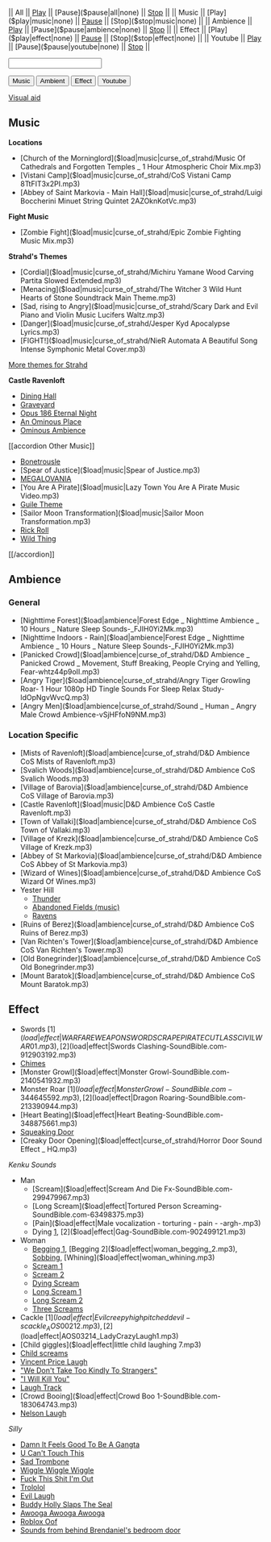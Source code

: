 <script type="module">
    import { init_links, init_soundboard } from "/js/common/visual_aid_backend.js";
    import { init_accordions } from "/js/common/utils.js";
    init_links();
    init_soundboard();
    init_accordions();
</script>

|| All || [Play]($play|all|none) || [Pause]($pause|all|none) || [Stop]($stop|all|none) ||
|| Music || [Play]($play|music|none) || [Pause]($pause|music|none) || [Stop]($stop|music|none) ||
|| Ambience || [Play]($play|ambience|none) || [Pause]($pause|ambience|none) || [Stop]($stop|ambience|none) ||
|| Effect || [Play]($play|effect|none) || [Pause]($pause|effect|none) || [Stop]($stop|effect|none) ||
|| Youtube || [Play]($play|youtube|none) || [Pause]($pause|youtube|none) || [Stop]($stop|youtube|none) ||

<p><input type="text" id="custom_soundboard_url"><br>
 
<p><button id="custom_music_button">Music</button> 
<button id="custom_ambient_button">Ambient</button> 
<button id="custom_effect_button">Effect</button> 
<button id="custom_youtube_button">Youtube</button> 

[Visual aid](/dragon_heist/visual_aid)

## Music

**Locations**

* [Church of the Morninglord]($load|music|curse_of_strahd/Music Of Cathedrals and Forgotten Temples _ 1 Hour Atmospheric Choir Mix.mp3)
* [Vistani Camp]($load|music|curse_of_strahd/CoS Vistani Camp 8TtFIT3x2PI.mp3)
* [Abbey of Saint Markovia - Main Hall]($load|music|curse_of_strahd/Luigi Boccherini Minuet String Quintet 2AZOknKotVc.mp3)

**Fight Music**

* [Zombie Fight]($load|music|curse_of_strahd/Epic Zombie Fighting Music Mix.mp3)

**Strahd's Themes**

* [Cordial]($load|music|curse_of_strahd/Michiru Yamane Wood Carving Partita Slowed Extended.mp3)
* [Menacing]($load|music|curse_of_strahd/The Witcher 3 Wild Hunt Hearts of Stone Soundtrack Main Theme.mp3)
* [Sad, rising to Angry]($load|music|curse_of_strahd/Scary Dark and Evil Piano and Violin Music Lucifers Waltz.mp3)
* [Danger]($load|music|curse_of_strahd/Jesper Kyd Apocalypse Lyrics.mp3)
* [FIGHT!]($load|music|curse_of_strahd/NieR Automata A Beautiful Song Intense Symphonic Metal Cover.mp3)

[More themes for Strahd](https://old.reddit.com/r/CurseofStrahd/comments/citol5/theme_songs_for_strahd/)

**Castle Ravenloft**

* [Dining Hall]($load|youtube|https://www.youtube.com/watch?v=nVoFLM_BDgs)
* [Graveyard]($load|youtube|https://www.youtube.com/watch?v=CC_SKcMBpjc)
* [Opus 186 Eternal Night]($load|youtube|https://www.youtube.com/watch?v=Yaq0KuIHQNQ)
* [An Ominous Place]($load|youtube|https://www.youtube.com/watch?v=3LiJZRw7bDQ)
* [Ominous Ambience]($load|youtube|https://www.youtube.com/watch?v=7zz8Qs9JUfo)

[[accordion Other Music]]

* [Bonetrousle]($load|music|Bonetrousle.mp3)
* [Spear of Justice]($load|music|Spear of Justice.mp3)
* [MEGALOVANIA]($load|music|MEGALOVANIA.mp3)
* [You Are A Pirate]($load|music|Lazy Town You Are A Pirate Music Video.mp3)
* [Guile Theme]($load|music|guile_theme.mp3)
* [Sailor Moon Transformation]($load|music|Sailor Moon Transformation.mp3)
* [Rick Roll]($load|youtube|https://www.youtube.com/watch?v=oHg5SJYRHA0)
* [Wild Thing]($load|effect|https://www.youtube.com/watch?v=tFh0J8Ph18U)

[[/accordion]]

## Ambience

### General

* [Nighttime Forest]($load|ambience|Forest Edge _ Nighttime Ambience _ 10 Hours _ Nature Sleep Sounds-_FJIH0Yi2Mk.mp3)
* [Nighttime Indoors - Rain]($load|ambience|Forest Edge _ Nighttime Ambience _ 10 Hours _ Nature Sleep Sounds-_FJIH0Yi2Mk.mp3)
* [Panicked Crowd]($load|ambience|curse_of_strahd/D&D Ambience _ Panicked Crowd _ Movement, Stuff Breaking, People Crying and Yelling, Fear-whtz44p9oII.mp3)
* [Angry Tiger]($load|ambience|curse_of_strahd/Angry Tiger Growling Roar- 1 Hour 1080p HD Tingle Sounds For Sleep Relax Study-ldOpNgvWvcQ.mp3)
* [Angry Men]($load|ambience|curse_of_strahd/Sound _ Human _ Angry Male Crowd Ambience-vSjHFfoN9NM.mp3)

### Location Specific

* [Mists of Ravenloft]($load|ambience|curse_of_strahd/D&D Ambience CoS Mists of Ravenloft.mp3)
* [Svalich Woods]($load|ambience|curse_of_strahd/D&D Ambience CoS Svalich Woods.mp3)
* [Village of Barovia]($load|ambience|curse_of_strahd/D&D Ambience CoS Village of Barovia.mp3)
* [Castle Ravenloft]($load|music|D&D Ambience CoS Castle Ravenloft.mp3)
* [Town of Vallaki]($load|ambience|curse_of_strahd/D&D Ambience CoS Town of Vallaki.mp3)
* [Village of Krezk]($load|ambience|curse_of_strahd/D&D Ambience CoS Village of Krezk.mp3)
* [Abbey of St Markovia]($load|ambience|curse_of_strahd/D&D Ambience CoS Abbey of St Markovia.mp3)
* [Wizard of Wines]($load|ambience|curse_of_strahd/D&D Ambience CoS Wizard Of Wines.mp3)
* Yester Hill
  * [Thunder]($load|ambience|curse_of_strahd/thunder.ogg)
  * [Abandoned Fields (music)]($load|ambience|curse_of_strahd/abandoned_fields.ogg)
  * [Ravens]($load|ambience|curse_of_strahd/ravens.ogg)
* [Ruins of Berez]($load|ambience|curse_of_strahd/D&D Ambience CoS Ruins of Berez.mp3)
* [Van Richten's Tower]($load|ambience|curse_of_strahd/D&D Ambience CoS Van Richten's Tower.mp3)
* [Old Bonegrinder]($load|ambience|curse_of_strahd/D&D Ambience CoS Old Bonegrinder.mp3)
* [Mount Baratok]($load|ambience|curse_of_strahd/D&D Ambience CoS Mount Baratok.mp3)

## Effect

* Swords [1]($load|effect|WARFARE WEAPON SWORD SCRAPE PIRATE CUTLASS CIVIL WAR 01.mp3), [2]($load|effect|Swords Clashing-SoundBible.com-912903192.mp3)
* [Chimes]($load|effect|chimes.mp3)
* [Monster Growl]($load|effect|Monster Growl-SoundBible.com-2140541932.mp3)
* Monster Roar [1]($load|effect|Monster Growl-SoundBible.com-344645592.mp3), [2]($load|effect|Dragon Roaring-SoundBible.com-213390944.mp3)
* [Heart Beating]($load|effect|Heart Beating-SoundBible.com-348875661.mp3)
* [Squeaking Door]($load|effect|Sqeaking_door-Sarasprella-1653672487.mp3)
* [Creaky Door Opening]($load|effect|curse_of_strahd/Horror Door Sound Effect _ HQ.mp3)

*Kenku Sounds*

* Man
  * [Scream]($load|effect|Scream And Die Fx-SoundBible.com-299479967.mp3)
  * [Long Scream]($load|effect|Tortured Person Screaming-SoundBible.com-63498375.mp3)
  * [Pain]($load|effect|Male vocalization - torturing - pain - -argh-.mp3)
  * Dying [1]($load|effect|Dying-SoundBible.com-1255481835.mp3), [2]($load|effect|Gag-SoundBible.com-902499121.mp3)
* Woman
  * [Begging 1]($load|effect|woman_begging_1.mp3), [Begging 2]($load|effect|woman_begging_2.mp3), [Sobbing]($load|effect|woman_sobbing.mp3), [Whining]($load|effect|woman_whining.mp3)
  * [Scream 1]($load|effect|woman_scream_1.ogg)
  * [Scream 2]($load|effect|woman_scream_2.ogg)
  * [Dying Scream]($load|effect|woman_scream_dying.ogg)
  * [Long Scream 1]($load|effect|woman_scream_long_1.ogg)
  * [Long Scream 2]($load|effect|woman_scream_long_2.ogg)
  * [Three Screams]($load|effect|woman_three_screams.ogg)
* Cackle [1]($load|effect|Evil creepy high pitched devil-s cackle_AOS00212.mp3), [2]($load|effect|AOS03214_LadyCrazyLaugh1.mp3)
* [Child giggles]($load|effect|little child laughing 7.mp3)
* [Child screams]($load|effect|child_screams.mp3)
* [Vincent Price Laugh]($load|effect|vincent_price_laugh.mp3)
* ["We Don't Take Too Kindly To Strangers"]($load|effect|we_dont_take_too_kindly.mp3)
* ["I Will Kill You"]($load|effect|I_will_kill_you-Grandpa-13673816.mp3)
* [Laugh Track]($load|effect|laugh_track.mp3)
* [Crowd Booing]($load|effect|Crowd Boo 1-SoundBible.com-183064743.mp3)
* [Nelson Laugh]($load|effect|nelson_laugh.mp3)

*Silly*

* [Damn It Feels Good To Be A Gangta]($load|effect|damn-it-feels-good-to-be-a-gangsta.mp3)
* [U Can't Touch This]($load|effect|mc-hammer-u-cant-touch-this.mp3)
* [Sad Trombone]($load|effect|sadtrombone.mp3)
* [Wiggle Wiggle Wiggle]($load|effect|wiggle_wiggle_wiggle.mp3)
* [Fuck This Shit I'm Out]($load|effect|fuck-this-shit-im-out.mp3)
* [Trololol]($load|effect|trololol.mp3)
* [Evil Laugh]($load|effect|vincent_price_laugh.mp3)
* [Buddy Holly Slaps The Seal]($load|youtube|https://www.youtube.com/watch?v=KduJS8y48jc)
* [Awooga Awooga Awooga]($load|effect|awooga-awooga-awooga.mp3)
* [Roblox Oof]($load|effect|roblox-death-sound_1.mp3)
* [Sounds from behind Brendaniel's bedroom door]($load|youtube|https://www.youtube.com/watch?v=KLtLbiQBe8s)
